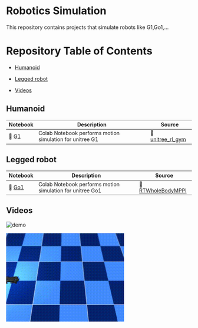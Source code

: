 # Robotics Simulation
This repository contains projects that simulate robots like G1,Go1,...


# Repository Table of Contents
<!-- MarkdownTOC depth=4 -->

- [Humanoid](#humanoid)
    <!-- - [G1](#G1) -->

- [Legged robot](#leggedrobot)
    <!-- - [Go1](#Go1) -->

- [Videos](#Video)
    <!-- - [Go1](#Go1) -->

## Humanoid
<a name="humanoid"></a>

<!-- <a name="G1"></a> -->
| Notebook | Description | Source | 
|----------|-------------|----------|
| 🚀 [G1](https://colab.research.google.com/drive/1lI1opfi2nBaFJC_n9K_JQta9zSILZfPq) | Colab Notebook performs motion simulation for unitree G1 | 🚀 [unitree_rl_gym](https://github.com/unitreerobotics/unitree_rl_gym) |


## Legged robot
<a name="leggedrobot"></a>

| Notebook | Description | Source | 
|----------|-------------|----------|
| 🚀 [Go1](https://colab.research.google.com/drive/1isPTSL_Y55-LjxIzbeUI1v-8_eFD5f0w) | Colab Notebook performs motion simulation for unitree Go1 | 🚀 [RTWholeBodyMPPI](https://github.com/jrapudg/RTWholeBodyMPPI/tree/main) |


## Videos
<a name="Video"></a>

![demo](./Videos/G1test.gif)

![demo](./Videos/Go1test.gif)